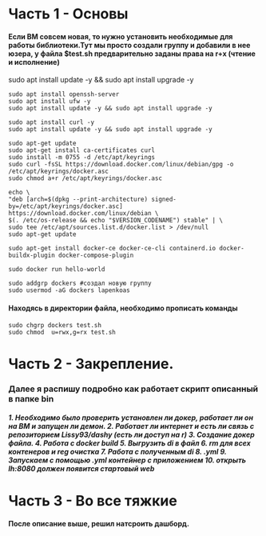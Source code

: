 # Часть 1 - Основы

<H4>Если ВМ совсем новая, то нужно установить необходимые для работы библиотеки.Тут мы просто создали группу и добавили в нее юзера, у файла $test.sh предварительно заданы права на r+x (чтение и исполнение)</H4>
    sudo apt install update -y && sudo apt install upgrade -y

    sudo apt install openssh-server
    sudo apt install ufw -y
    sudo apt install update -y && sudo apt install upgrade -y

    sudo apt install curl -y
    sudo apt install update -y && sudo apt install upgrade -y

    sudo apt-get update
    sudo apt-get install ca-certificates curl
    sudo install -m 0755 -d /etc/apt/keyrings
    sudo curl -fsSL https://download.docker.com/linux/debian/gpg -o /etc/apt/keyrings/docker.asc
    sudo chmod a+r /etc/apt/keyrings/docker.asc

    echo \
    "deb [arch=$(dpkg --print-architecture) signed-by=/etc/apt/keyrings/docker.asc] https://download.docker.com/linux/debian \
    $(. /etc/os-release && echo "$VERSION_CODENAME") stable" | \
    sudo tee /etc/apt/sources.list.d/docker.list > /dev/null
    sudo apt-get update

    sudo apt-get install docker-ce docker-ce-cli containerd.io docker-buildx-plugin docker-compose-plugin

    sudo docker run hello-world

    sudo addgrp dockers #создал новую группу
    sudo usermod -aG dockers lapenkoas

<H4>Находясь в директории файла, необходимо прописать команды </H4>
    
    sudo chgrp dockers test.sh
    sudo chmod  u=rwx,g=rx test.sh 
    
# Часть 2 - Закрепление. 
<H3>
    Далее я распишу подробно как работает скрипт описанный в папке bin
</H3>

<H5>
    1.  Необходимо было проверить установлен ли докер, работает ли он на ВМ и запущен ли демон.
    2.  Работает ли интернет и есть ли связь с репозиторием Lissy93/dashy (есть ли доступ на r)
    3.  Создание докер файла.
    4.  Работа с docker build
    5.  Выгрузить di в файл
    6.  rm для всех контенеров и reg очистка
    7.  Работа с полученным di
    8.  .yml
    9.  Запускаем с помощью .yml контейнер с приложением
    10. открыть lh:8080 должен появится стартовый web
</H5>

# Часть 3 - Во все тяжкие

<H4>
    После описание выше, решил натсроить дашборд. 
</H4>



